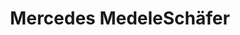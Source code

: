 ---
title: "Mercedes MedeleSchäfer"
url: /weilheim-in-oberbayern/mercedes-medeleschaefer/
shop: Autohaus
---